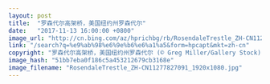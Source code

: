```yaml
---
layout: post
title:  "罗森代尔高架桥，美国纽约州罗森代尔"
date:   "2017-11-13 16:00:00 +0800"
image_url: "http://cn.bing.com/az/hprichbg/rb/RosendaleTrestle_ZH-CN11277827091_1920x1080.jpg"
link: "/search?q=%e9%ab%98%e6%9e%b6%e6%a1%a5&form=hpcapt&mkt=zh-cn"
copyright: "罗森代尔高架桥，美国纽约州罗森代尔 (© Greg Miller/Gallery Stock)"
image_hash: "51bb7eba0f186c5a453212679cb3168e"
image_filename: "RosendaleTrestle_ZH-CN11277827091_1920x1080.jpg"
---
```

